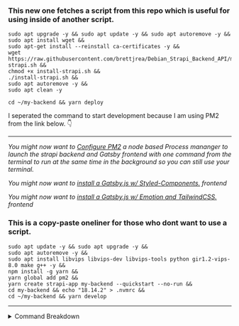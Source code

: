 ### This new one fetches a script from this repo which is useful for using inside of another script.

```
sudo apt upgrade -y && sudo apt update -y && sudo apt autoremove -y &&
sudo apt install wget &&
sudo apt-get install --reinstall ca-certificates -y &&
wget https://raw.githubusercontent.com/brettjrea/Debian_Strapi_Backend_API/main/install-strapi.sh &&
chmod +x install-strapi.sh &&
./install-strapi.sh &&
sudo apt autoremove -y &&
sudo apt clean -y
```

```
cd ~/my-backend && yarn deploy
```
I seperated the command to start development because I am using PM2 from the link below. 👇 

---
*You might now want to [Configure PM2](https://github.com/brettjrea/Debian_Configure_PM2) a node based Process mananger to launch the strapi backend and Gatsby frontend with one command from the terminal to run at the same time in the background so you can still use your terminal.*

*You might now want to [install a Gatsby.js w/ Styled-Components.](https://github.com/brettjrea/Gatsby_Typescript_Styled_Components) frontend*

*You might now want to [install a Gatsby.js w/ Emotion and TailwindCSS.](https://github.com/brettjrea/Gatsby_Typescript_Emotion_TailwindCSS) frontend*

### This is a copy-paste oneliner for those who dont want to use a script. 

```
sudo apt update -y && sudo apt upgrade -y && 
sudo apt autoremove -y &&
sudo apt install libvips libvips-dev libvips-tools python gir1.2-vips-8.0 make g++ -y && 
npm install -g yarn && 
yarn global add pm2 &&
yarn create strapi-app my-backend --quickstart --no-run && 
cd my-backend && echo "18.14.2" > .nvmrc && 
cd ~/my-backend && yarn develop
```
---
<details>
<summary>
Command Breakdown
</summary>

In this command, we will update and upgrade the package lists of the system, remove any unneeded packages, install necessary packages for Strapi, install Yarn globally using npm, create a new Strapi project with the quickstart flag, navigate to the newly created Strapi project directory, create a .nvmrc file to specify the Node.js version to use and start the Strapi development server.

### Update and Upgrade Package Lists

```
sudo apt update -y && sudo apt upgrade -y
```

This command updates the list of available packages and their versions, and then upgrades all installed packages to their latest versions.

___

### Remove Unneeded Packages

sudo apt autoremove -y
This command removes any packages that are no longer required by the system.

___

### Install Necessary Packages for Strapi

```
sudo apt install libvips libvips-dev libvips-tools python gir1.2-vips-8.0 make g++ -y
```

This command installs the necessary packages required to run Strapi.

---

### Install Yarn Globally using NPM

```
npm install -g yarn
```

This command installs Yarn globally using npm.

---

### Install pm2 (Process Manager for Node)

```
yarn global add pm2
```

---

### Create a New Strapi Project with Quickstart Flag

```
yarn create strapi-app my-backend --quickstart --no-run
```

This command creates a new Strapi project with the quickstart flag.

----

### Navigate to the Newly Created Strapi Project Directory

```
cd my-backend
```

This command navigates to the directory of the newly created Strapi project.

---

### Create a .nvmrc File to Specify the Node.js Version to Use

```
echo "18.14.2" > .nvmrc
```

This command creates a .nvmrc file in the Strapi project directory with the specified Node.js version.

---

### Start the Strapi Development Server

```
cd ~/my-backend && yarn develop
```

This command starts the Strapi development server, allowing you to start building your Strapi application.
<details>
